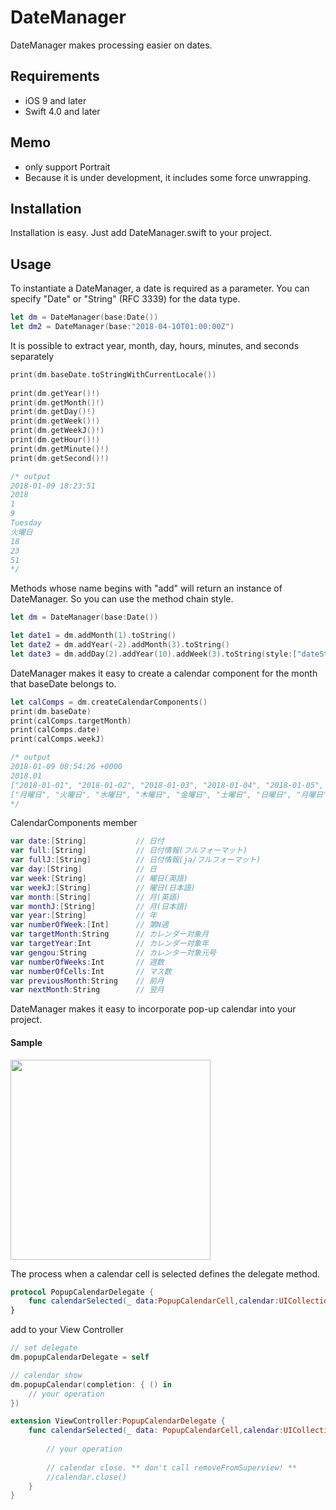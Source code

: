 # DateManager

DateManager makes processing easier on dates.

## Requirements
- iOS 9 and later 
- Swift 4.0 and later

## Memo
- only support Portrait
- Because it is under development, it includes some force unwrapping.

## Installation
Installation is easy. Just add DateManager.swift to your project.

## Usage
To instantiate a DateManager, a date is required as a parameter.
You can specify "Date" or "String" (RFC 3339) for the data type.
```swift
let dm = DateManager(base:Date())
let dm2 = DateManager(base:"2018-04-10T01:00:00Z")
```
It is possible to extract year, month, day, hours, minutes, and seconds separately
```swift
print(dm.baseDate.toStringWithCurrentLocale())
        
print(dm.getYear()!)
print(dm.getMonth()!)
print(dm.getDay()!)
print(dm.getWeek()!)
print(dm.getWeekJ()!)
print(dm.getHour()!)
print(dm.getMinute()!)
print(dm.getSecond()!)

/* output
2018-01-09 18:23:51
2018
1
9
Tuesday
火曜日
18
23
51
*/
```


Methods whose name begins with "add" will return an instance of DateManager. So you can use the method chain style.
```swift
let dm = DateManager(base:Date())

let date1 = dm.addMonth(1).toString()
let date2 = dm.addYear(-2).addMonth(3).toString()
let date3 = dm.addDay(2).addYear(10).addWeek(3).toString(style:["dateStyle":.full])
```

DateManager makes it easy to create a calendar component for the month that baseDate belongs to.
```swift
let calComps = dm.createCalendarComponents()
print(dm.baseDate)
print(calComps.targetMonth)
print(calComps.date)
print(calComps.weekJ)

/* output
2018-01-09 08:54:26 +0000
2018.01
["2018-01-01", "2018-01-02", "2018-01-03", "2018-01-04", "2018-01-05", "2018-01-06", "2018-01-07", "2018-01-08", "2018-01-09", "2018-01-10", "2018-01-11", "2018-01-12", "2018-01-13", "2018-01-14", "2018-01-15", "2018-01-16", "2018-01-17", "2018-01-18", "2018-01-19", "2018-01-20", "2018-01-21", "2018-01-22", "2018-01-23", "2018-01-24", "2018-01-25", "2018-01-26", "2018-01-27", "2018-01-28", "2018-01-29", "2018-01-30", "2018-01-31", "2018-02-01", "2018-02-02", "2018-02-03", "2018-02-04"]
["月曜日", "火曜日", "水曜日", "木曜日", "金曜日", "土曜日", "日曜日", "月曜日", "火曜日", "水曜日", "木曜日", "金曜日", "土曜日", "日曜日", "月曜日", "火曜日", "水曜日", "木曜日", "金曜日", "土曜日", "日曜日", "月曜日", "火曜日", "水曜日", "木曜日", "金曜日", "土曜日", "日曜日", "月曜日", "火曜日", "水曜日", "木曜日", "金曜日", "土曜日", "日曜日"]
*/
```
CalendarComponents member
```swift
var date:[String]           // 日付
var full:[String]           // 日付情報(フルフォーマット)
var fullJ:[String]          // 日付情報(ja/フルフォーマット)
var day:[String]            // 日
var week:[String]           // 曜日(英語)
var weekJ:[String]          // 曜日(日本語)
var month:[String]          // 月(英語)
var monthJ:[String]         // 月(日本語)
var year:[String]           // 年
var numberOfWeek:[Int]      // 第N週
var targetMonth:String      // カレンダー対象月
var targetYear:Int          // カレンダー対象年
var gengou:String           // カレンター対象元号
var numberOfWeeks:Int       // 週数
var numberOfCells:Int       // マス数
var previousMonth:String    // 前月
var nextMonth:String        // 翌月
```


DateManager makes it easy to incorporate pop-up calendar into your project.
#### Sample
<img src="https://user-images.githubusercontent.com/13625204/34709402-72ad1064-f55a-11e7-8d6b-57341d5f49ab.png" width="320px"/>


The process when a calendar cell is selected defines the delegate method.

```swift
protocol PopupCalendarDelegate {
    func calendarSelected(_ data:PopupCalendarCell,calendar:UICollectionView)
}
```

add to your View Controller
```swift
// set delegate
dm.popupCalendarDelegate = self
```
```swift
// calendar show
dm.popupCalendar(completion: { () in
    // your operation
})
```
```swift
extension ViewController:PopupCalendarDelegate {
    func calendarSelected(_ data: PopupCalendarCell,calendar:UICollectionView) {
        
        // your operation
        
        // calendar close. ** don't call removeFromSuperview! **
        //calendar.close()
    }
}
```



